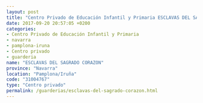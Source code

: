 ```yaml
---
layout: post
title: "Centro Privado de Educación Infantil y Primaria ESCLAVAS DEL SAGRADO CORAZON"
date: 2017-09-20 20:57:05 +0200
categories:
- Centro Privado de Educación Infantil y Primaria
- navarra
- pamplona-iruna
- Centro privado
- guarderia
name: "ESCLAVAS DEL SAGRADO CORAZON"
province: "Navarra"
location: "Pamplona/Iruña"
code: "31004767"
type: "Centro privado"
permalink: /guarderias/esclavas-del-sagrado-corazon.html
---
```

